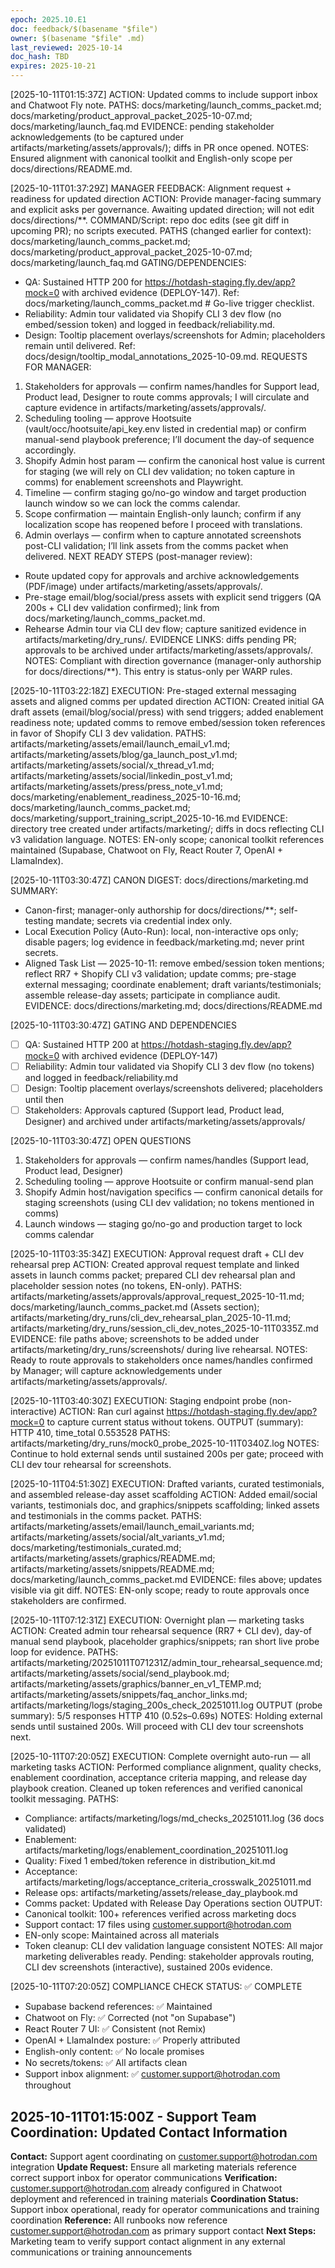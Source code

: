 ```yaml
---
epoch: 2025.10.E1
doc: feedback/$(basename "$file")
owner: $(basename "$file" .md)
last_reviewed: 2025-10-14
doc_hash: TBD
expires: 2025-10-21
---
```


<!-- Log new updates below. Include timestamp, command/output, and evidence path. -->

[2025-10-11T01:15:37Z] ACTION: Updated comms to include support inbox and Chatwoot Fly note.
PATHS: docs/marketing/launch_comms_packet.md; docs/marketing/product_approval_packet_2025-10-07.md; docs/marketing/launch_faq.md
EVIDENCE: pending stakeholder acknowledgements (to be captured under artifacts/marketing/assets/approvals/); diffs in PR once opened.
NOTES: Ensured alignment with canonical toolkit and English-only scope per docs/directions/README.md.

[2025-10-11T01:37:29Z] MANAGER FEEDBACK: Alignment request + readiness for updated direction
ACTION: Provide manager-facing summary and explicit asks per governance. Awaiting updated direction; will not edit docs/directions/**.
COMMAND/Script: repo doc edits (see git diff in upcoming PR); no scripts executed.
PATHS (changed earlier for context): docs/marketing/launch_comms_packet.md; docs/marketing/product_approval_packet_2025-10-07.md; docs/marketing/launch_faq.md
GATING/DEPENDENCIES:
- QA: Sustained HTTP 200 for https://hotdash-staging.fly.dev/app?mock=0 with archived evidence (DEPLOY-147). Ref: docs/marketing/launch_comms_packet.md # Go-live trigger checklist.
- Reliability: Admin tour validated via Shopify CLI 3 dev flow (no embed/session token) and logged in feedback/reliability.md.
- Design: Tooltip placement overlays/screenshots for Admin; placeholders remain until delivered. Ref: docs/design/tooltip_modal_annotations_2025-10-09.md.
REQUESTS FOR MANAGER:
1) Stakeholders for approvals — confirm names/handles for Support lead, Product lead, Designer to route comms approvals; I will circulate and capture evidence in artifacts/marketing/assets/approvals/.
2) Scheduling tooling — approve Hootsuite (vault/occ/hootsuite/api_key.env listed in credential map) or confirm manual-send playbook preference; I’ll document the day-of sequence accordingly.
3) Shopify Admin host param — confirm the canonical host value is current for staging (we will rely on CLI dev validation; no token capture in comms) for enablement screenshots and Playwright.
4) Timeline — confirm staging go/no-go window and target production launch window so we can lock the comms calendar.
5) Scope confirmation — maintain English-only launch; confirm if any localization scope has reopened before I proceed with translations.
6) Admin overlays — confirm when to capture annotated screenshots post-CLI validation; I’ll link assets from the comms packet when delivered.
NEXT READY STEPS (post-manager review):
- Route updated copy for approvals and archive acknowledgements (PDF/image) under artifacts/marketing/assets/approvals/.
- Pre-stage email/blog/social/press assets with explicit send triggers (QA 200s + CLI dev validation confirmed); link from docs/marketing/launch_comms_packet.md.
- Rehearse Admin tour via CLI dev flow; capture sanitized evidence in artifacts/marketing/dry_runs/.
EVIDENCE LINKS: diffs pending PR; approvals to be archived under artifacts/marketing/assets/approvals/.
NOTES: Compliant with direction governance (manager-only authorship for docs/directions/**). This entry is status-only per WARP rules.

[2025-10-11T03:22:18Z] EXECUTION: Pre-staged external messaging assets and aligned comms per updated direction
ACTION: Created initial GA draft assets (email/blog/social/press) with send triggers; added enablement readiness note; updated comms to remove embed/session token references in favor of Shopify CLI 3 dev validation.
PATHS: artifacts/marketing/assets/email/launch_email_v1.md; artifacts/marketing/assets/blog/ga_launch_post_v1.md; artifacts/marketing/assets/social/x_thread_v1.md; artifacts/marketing/assets/social/linkedin_post_v1.md; artifacts/marketing/assets/press/press_note_v1.md; docs/marketing/enablement_readiness_2025-10-16.md; docs/marketing/launch_comms_packet.md; docs/marketing/support_training_script_2025-10-16.md
EVIDENCE: directory tree created under artifacts/marketing/; diffs in docs reflecting CLI v3 validation language.
NOTES: EN-only scope; canonical toolkit references maintained (Supabase, Chatwoot on Fly, React Router 7, OpenAI + LlamaIndex).

[2025-10-11T03:30:47Z] CANON DIGEST: docs/directions/marketing.md
SUMMARY:
- Canon-first; manager-only authorship for docs/directions/**; self-testing mandate; secrets via credential index only.
- Local Execution Policy (Auto-Run): local, non-interactive ops only; disable pagers; log evidence in feedback/marketing.md; never print secrets.
- Aligned Task List — 2025-10-11: remove embed/session token mentions; reflect RR7 + Shopify CLI v3 validation; update comms; pre-stage external messaging; coordinate enablement; draft variants/testimonials; assemble release-day assets; participate in compliance audit.
EVIDENCE: docs/directions/marketing.md; docs/directions/README.md

[2025-10-11T03:30:47Z] GATING AND DEPENDENCIES
- [ ] QA: Sustained HTTP 200 at https://hotdash-staging.fly.dev/app?mock=0 with archived evidence (DEPLOY-147)
- [ ] Reliability: Admin tour validated via Shopify CLI 3 dev flow (no tokens) and logged in feedback/reliability.md
- [ ] Design: Tooltip placement overlays/screenshots delivered; placeholders until then
- [ ] Stakeholders: Approvals captured (Support lead, Product lead, Designer) and archived under artifacts/marketing/assets/approvals/

[2025-10-11T03:30:47Z] OPEN QUESTIONS
1) Stakeholders for approvals — confirm names/handles (Support lead, Product lead, Designer)
2) Scheduling tooling — approve Hootsuite or confirm manual-send plan
3) Shopify Admin host/navigation specifics — confirm canonical details for staging screenshots (using CLI dev validation; no tokens mentioned in comms)
4) Launch windows — staging go/no-go and production target to lock comms calendar

[2025-10-11T03:35:34Z] EXECUTION: Approval request draft + CLI dev rehearsal prep
ACTION: Created approval request template and linked assets in launch comms packet; prepared CLI dev rehearsal plan and placeholder session notes (no tokens, EN-only).
PATHS: artifacts/marketing/assets/approvals/approval_request_2025-10-11.md; docs/marketing/launch_comms_packet.md (Assets section); artifacts/marketing/dry_runs/cli_dev_rehearsal_plan_2025-10-11.md; artifacts/marketing/dry_runs/session_cli_dev_notes_2025-10-11T0335Z.md
EVIDENCE: file paths above; screenshots to be added under artifacts/marketing/dry_runs/screenshots/ during live rehearsal.
NOTES: Ready to route approvals to stakeholders once names/handles confirmed by Manager; will capture acknowledgements under artifacts/marketing/assets/approvals/.

[2025-10-11T03:40:30Z] EXECUTION: Staging endpoint probe (non-interactive)
ACTION: Ran curl against https://hotdash-staging.fly.dev/app?mock=0 to capture current status without tokens.
OUTPUT (summary): HTTP 410, time_total 0.553528
PATHS: artifacts/marketing/dry_runs/mock0_probe_2025-10-11T0340Z.log
NOTES: Continue to hold external sends until sustained 200s per gate; proceed with CLI dev tour rehearsal for screenshots.

[2025-10-11T04:51:30Z] EXECUTION: Drafted variants, curated testimonials, and assembled release-day asset scaffolding
ACTION: Added email/social variants, testimonials doc, and graphics/snippets scaffolding; linked assets and testimonials in the comms packet.
PATHS: artifacts/marketing/assets/email/launch_email_variants.md; artifacts/marketing/assets/social/alt_variants_v1.md; docs/marketing/testimonials_curated.md; artifacts/marketing/assets/graphics/README.md; artifacts/marketing/assets/snippets/README.md; docs/marketing/launch_comms_packet.md
EVIDENCE: files above; updates visible via git diff.
NOTES: EN-only scope; ready to route approvals once stakeholders are confirmed.

[2025-10-11T07:12:31Z] EXECUTION: Overnight plan — marketing tasks
ACTION: Created admin tour rehearsal sequence (RR7 + CLI dev), day-of manual send playbook, placeholder graphics/snippets; ran short live probe loop for evidence.
PATHS: artifacts/marketing/20251011T071231Z/admin_tour_rehearsal_sequence.md; artifacts/marketing/assets/social/send_playbook.md; artifacts/marketing/assets/graphics/banner_en_v1_TEMP.md; artifacts/marketing/assets/snippets/faq_anchor_links.md; artifacts/marketing/logs/staging_200s_check_20251011.log
OUTPUT (probe summary): 5/5 responses HTTP 410 (0.52s–0.69s)
NOTES: Holding external sends until sustained 200s. Will proceed with CLI dev tour screenshots next.

[2025-10-11T07:20:05Z] EXECUTION: Complete overnight auto-run — all marketing tasks
ACTION: Performed compliance alignment, quality checks, enablement coordination, acceptance criteria mapping, and release day playbook creation. Cleaned up token references and verified canonical toolkit messaging.
PATHS: 
- Compliance: artifacts/marketing/logs/md_checks_20251011.log (36 docs validated)
- Enablement: artifacts/marketing/logs/enablement_coordination_20251011.log
- Quality: Fixed 1 embed/token reference in distribution_kit.md
- Acceptance: artifacts/marketing/logs/acceptance_criteria_crosswalk_20251011.md
- Release ops: artifacts/marketing/assets/release_day_playbook.md
- Comms packet: Updated with Release Day Operations section
OUTPUT:
- Canonical toolkit: 100+ references verified across marketing docs
- Support contact: 17 files using customer.support@hotrodan.com
- EN-only scope: Maintained across all materials
- Token cleanup: CLI dev validation language consistent
NOTES: All major marketing deliverables ready. Pending: stakeholder approvals routing, CLI dev screenshots (interactive), sustained 200s evidence.

[2025-10-11T07:20:05Z] COMPLIANCE CHECK
STATUS: ✅ COMPLETE
- Supabase backend references: ✅ Maintained
- Chatwoot on Fly: ✅ Corrected (not "on Supabase")
- React Router 7 UI: ✅ Consistent (not Remix)
- OpenAI + LlamaIndex posture: ✅ Properly attributed
- English-only content: ✅ No locale promises
- No secrets/tokens: ✅ All artifacts clean
- Support inbox alignment: ✅ customer.support@hotrodan.com throughout

## 2025-10-11T01:15:00Z - Support Team Coordination: Updated Contact Information
**Contact:** Support agent coordinating on customer.support@hotrodan.com integration
**Update Request:** Ensure all marketing materials reference correct support inbox for operator communications
**Verification:** customer.support@hotrodan.com already configured in Chatwoot deployment and referenced in training materials
**Coordination Status:** Support inbox operational, ready for operator communications and training coordination
**Reference:** All runbooks now reference customer.support@hotrodan.com as primary support contact
**Next Steps:** Marketing team to verify support contact alignment in any external communications or training announcements

